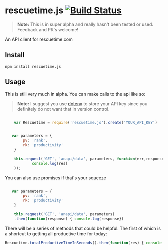 # rescuetime.js [![Build Status](https://travis-ci.org/willwashburn/rescuetime.js.svg?branch=master)](https://travis-ci.org/willwashburn/rescuetime.js)

> **Note:** This is in super alpha and really hasn't been tested or used. Feedback and PR's welcome!

An API client for rescuetime.com

## Install
```
npm install rescuetime.js
```

## Usage
This is still very much in alpha. You can make calls to the api like so:
> **Note:** I suggest you use [dotenv](https://www.npmjs.com/package/dotenv) to store your API key since you definitely do not want that in version control.
```js

    var Rescuetime = require('rescuetime.js').create('YOUR_API_KEY')


   var parameters = {
        pv: 'rank',
        rk: 'productivity'
    }

    this.request('GET', 'anapi/data', parameters, function(err,response) {
            console.log(res)
    ));

```

You can also use promises if that's your squeeze
```js

   var parameters = {
        pv: 'rank',
        rk: 'productivity'
    }

    this.request('GET', 'anapi/data', parameters)
    .then(function(response) { console.log(response})

```

There will be a series of methods that could be helpful. The first of which is a shortcut to getting all productive time for today:
```js
Rescuetime.totalProductiveTimeInSeconds().then(function(res) { console.log(res) })

```
